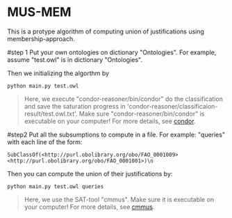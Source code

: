 # MUS-MEM

This is a protype algorithm of computing union of justifications using membership-approach.   

#step 1
Put your own ontologies on dictionary "Ontologies". For example, assume "test.owl" is in dictionary "Ontologies".

Then we initializing the algorthm by 

`python main.py test.owl`
>Here, we execute "condor-reasoner/bin/condor" do the classification and save the saturation progress in 'condor-reasoner/classificaion-result/test.owl.txt'.
>Make sure "condor-reasoner/bin/condor" is executable on your computer! For more details, see [condor](https://github.com/ykazakov/condor-reasoner).

#step2
Put all the subsumptions to compute in a file. For example: "queries" with each line of the form:

`SubClassOf(<http://purl.obolibrary.org/obo/FAO_0001009> <http://purl.obolibrary.org/obo/FAO_0001001>)\n`

Then you can compute the union of their justifications by:

`python main.py test.owl queries`
>Here, we use the SAT-tool "cmmus". Make sure it is executable on your computer! For more details, see [cmmus](http://sat.inesc-id.pt/~mikolas/sw/cmmus/).
